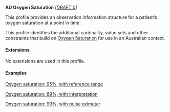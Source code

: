 **AU Oxygen Saturation** *[[DRAFT 0](guidance.html)]*

This profile provides an observation information structure for a patient’s oxygen saturation at a point in time.

This profile identifies the additional cardinality, value sets and other constraints that build on [Oxygen Saturation](http://hl7.org/fhir/StructureDefinition/oxygensat) for use in an Australian context. 


#### Extensions

No extensions are used in this profile.


#### Examples

[Oxygen saturation: 95%, with reference range](Observation-oxygensat-example0.html)

[Oxygen saturation: 89%, with interpretation](Observation-oxygensat-example1.html)

[Oxygen saturation: 99%, with pulse oximeter](Observation-oxygensat-example2.html)
